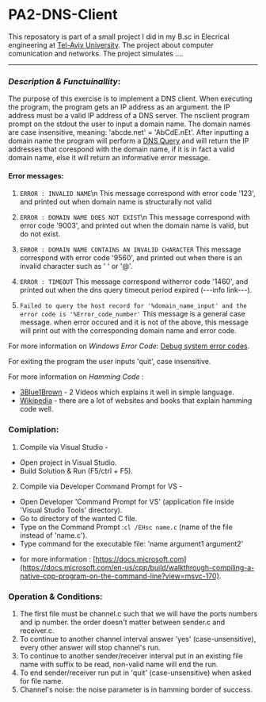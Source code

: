 # PA2-DNS-Client
This reposatory is part of a small project I did in my B.sc in Elecrical engineering at [Tel-Aviv University](https://www.tau.ac.il). The project about computer comunication and networks. The project simulates .... 

---------------------------------------------------------------------------------------

### *Description & Functuinallity*:

The purpose of this exercise is to implement a DNS client.
When executing the program, the program gets an IP address as an argument. the IP address must be a valid IP address of a DNS server.
The nsclient program prompt on the stdout the user to input a domain name. 
The domain names are case insensitive, meaning: 'abcde.net' = 'AbCdE.nEt'.
After inputting a domain name the program will perform a [DNS Query]() and will return the IP addresses that corespond with the domain name, if it is in fact a valid domain name, else it will return an informative error message.
#### Error messages:
1. `ERROR : INVALID NAME`\n
This message correspond with error code '123', and printed out when domain name is structurally not valid

2. `ERROR : DOMAIN NAME DOES NOT EXIST`\n
This message correspond with error code '9003', and printed out when the domain name is valid, but do not exist.

3. `ERROR : DOMAIN NAME CONTAINS AN INVALID CHARACTER`
This message correspond with error code '9560', and printed out when there is an invalid character such as ' ' or '@'.

4. `ERROR : TIMEOUT`
This message correspond witherror code '1460', and printed out when the dns query timeout period expired (---info link---).

5. `Failed to query the host record for '%domain_name_input' and the error code is '%Error_code_number'`
This message is a general case message. when error occured and it is not of the above, this message will print out with the corresponding domain name and error code.

For more information on *Windows Error Code*: [Debug system error codes](https://docs.microsoft.com/en-us/windows/win32/debug/system-error-codes).

For exiting the program the user inputs 'quit', case insensitive.

For more information on *Hamming Code* :
- [3Blue1Brown](https://www.youtube.com/watch?v=X8jsijhllIA&t=906s) - 2 Videos which explains it well in simple language.
- [Wikipedia](https://en.wikipedia.org/wiki/Hamming_code) - there are a lot of websites and books that explain hamming code well.

### **Comiplation**:
1. Compile via Visual Studio -
- Open project in Visual Studio.
- Build Solution & Run (F5/ctrl + F5).
2. Compile via Developer Command Prompt for VS -
- Open Developer 'Command Prompt for VS' (application file inside 'Visual Studio Tools' directory).
- Go to directory of the wanted C file.
- Type on the Command Prompt :`cl /EHsc name.c` (name of the file instead of 'name.c').
- Type command for the executable file: 'name argument1 argument2'
* for more information : [https://docs.microsoft.com](https://docs.microsoft.com/en-us/cpp/build/walkthrough-compiling-a-native-cpp-program-on-the-command-line?view=msvc-170).


### **Operation & Conditions**:
1. The first file must be channel.c such that we will have the ports numbers and ip number. the order doesn't matter between sender.c and receiver.c.
2. To continue to another channel interval answer 'yes' (case-unsensitive), every other answer will stop channel's run.
3. To continue to another sender/receiver interval put in an existing file name with suffix to be read, non-valid name will end the run.
4. To end sender/receiver run put in 'quit' (case-unsensitive) when asked for file name.
5. Channel's noise: the noise parameter is in hamming border of success.
